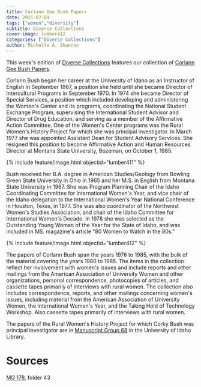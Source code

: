 ```yaml
---
title: Corlann Gee Bush Papers
date: 2021-07-09
tags: ["women","diversity"]
subtitle: Diverse Collections
cover-image: lumber412
categories: ["Diverse Collections"]
author: Michelle A. Shannon
---
```


This week's edition of [Diverse Collections](https://harvester.lib.uidaho.edu/series/diversecollections.html) features our collection of [Corlann Gee Bush Papers](https://archiveswest.orbiscascade.org/ark:/80444/xv40019). 

Corlann Bush began her career at the University of Idaho as an Instructor of English in September 1967, a position she held until she became Director of Intercultural Programs in September 1970. In 1974 she became Director of Special Services, a position which included developing and administering the Women's Center and its programs, coordinating the National Student Exchange Program, supervising the International Student Advisor and Director of Drug Education, and serving as a member of the Affirmative Action Committee. One of the Women's Center programs was the Rural Women's History Project for which she was principal investigator. In March 1977 she was appointed Assistant Dean for Student Advisory Services. She resigned this position to become Affirmative Action and Human Resources Director at Montana State University, Bozeman, on October 1, 1985.

{% include feature/image.html objectid="lumber411" %}

Bush received her B.A. degree in American Studies/Geology from Bowling Green State University in Ohio in 1965 and her M.S. in English from Montana State University in 1967. She was Program Planning Chair of the Idaho Coordinating Committee for International Women's Year, and vice chair of the Idaho delegation to the International Women's Year National Conference in Houston, Texas, in 1977. She was also coordinator of the Northwest Women's Studies Association, and chair of the Idaho Committee for International Women's Decade. In 1978 she was selected as the Outstanding Young Woman of the Year for the State of Idaho, and was included in MS. magazine's article "80 Women to Watch in the 80s."

{% include feature/image.html objectid="lumber412" %}

The papers of Corlann Bush span the years 1976 to 1985, with the bulk of the material covering the years 1980 to 1985. The items in the collection reflect her involvement with women's issues and include reports and other mailings from the American Association of University Women and other organizations, personal correspondence, photocopies of articles, and cassette tapes primarily of interviews with rural women. The collection also includes correspondence, reports, and other mailings concerning women's issues, including material from the American Association of University Women, the International Women's Year, and the Taking Hold of Technology Workshop. Also cassette tapes primarily of interviews with rural women.

The papers of the Rural Women's History Project for which Corky Bush was principal investigator are in [Manuscript Group 68](https://archiveswest.orbiscascade.org/ark:/80444/xv42414) in the University of Idaho Library.

# Sources

[MG 178](https://archiveswest.orbiscascade.org/ark:/80444/xv40019), folder 43